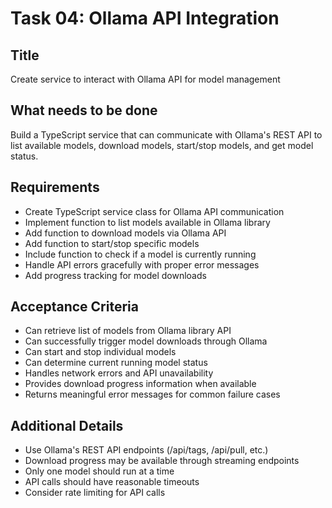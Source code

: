 # Task 04: Ollama API Integration

## Title
Create service to interact with Ollama API for model management

## What needs to be done
Build a TypeScript service that can communicate with Ollama's REST API to list available models, download models, start/stop models, and get model status.

## Requirements
- Create TypeScript service class for Ollama API communication
- Implement function to list models available in Ollama library
- Add function to download models via Ollama API
- Add function to start/stop specific models
- Include function to check if a model is currently running
- Handle API errors gracefully with proper error messages
- Add progress tracking for model downloads

## Acceptance Criteria
- Can retrieve list of models from Ollama library API
- Can successfully trigger model downloads through Ollama
- Can start and stop individual models
- Can determine current running model status
- Handles network errors and API unavailability
- Provides download progress information when available
- Returns meaningful error messages for common failure cases

## Additional Details
- Use Ollama's REST API endpoints (/api/tags, /api/pull, etc.)
- Download progress may be available through streaming endpoints
- Only one model should run at a time
- API calls should have reasonable timeouts
- Consider rate limiting for API calls